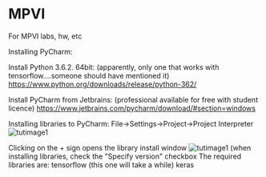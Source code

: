 # MPVI
 For MPVI labs, hw, etc
 
 Installing PyCharm:
  
 Install Python 3.6.2. 64bit: (apparently, only one that works with tensorflow....someone should have mentioned it)
 https://www.python.org/downloads/release/python-362/
 
 Install PyCharm from Jetbrains: (professional available for free with student licence)
 https://www.jetbrains.com/pycharm/download/#section=windows
 
Installing libraries to PyCharm:
File->Settings->Project->Project Interpreter
![tutimage1](https://imgur.com/4rSptDG)

Clicking on the + sign opens the library install window
![tutimage1](https://imgur.com/RnLbMpH)
(when installing libraries, check the "Specify version" checkbox
The required libraries are:
tensorflow (this one will take a while)
keras
